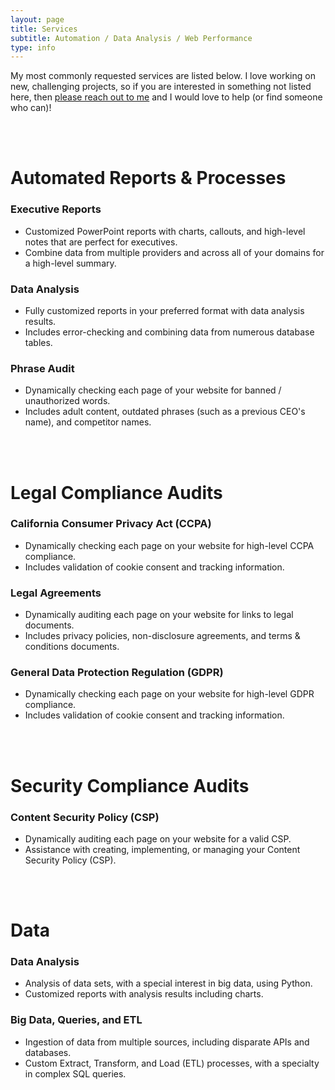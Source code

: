 ```yaml
---
layout: page
title: Services
subtitle: Automation / Data Analysis / Web Performance
type: info
---
```


My most commonly requested services are listed below. I love working on new, challenging projects, so if you are interested in something not listed here, then <a href="https://www.strangepy.com/workwithme/" target="_blank" >please reach out to me</a> and I would love to help (or find someone who can)!

<br>
<br>

# Automated Reports & Processes

### Executive Reports 
- Customized PowerPoint reports with charts, callouts, and high-level notes that are perfect for executives.
- Combine data from multiple providers and across all of your domains for a high-level summary. 

### Data Analysis
- Fully customized reports in your preferred format with data analysis results. 
- Includes error-checking and combining data from numerous database tables. 

### Phrase Audit
- Dynamically checking each page of your website for banned / unauthorized words.
- Includes adult content, outdated phrases (such as a previous CEO's name), and competitor names. 

<br>
<br>

# Legal Compliance Audits 

### California Consumer Privacy Act (CCPA)
- Dynamically checking each page on your website for high-level CCPA compliance. 
- Includes validation of cookie consent and tracking information.

### Legal Agreements
- Dynamically auditing each page on your website for links to legal documents. 
- Includes privacy policies, non-disclosure agreements, and terms & conditions documents.

### General Data Protection Regulation (GDPR)
- Dynamically checking each page on your website for high-level GDPR compliance. 
- Includes validation of cookie consent and tracking information.

<br>
<br>

# Security Compliance Audits 

### Content Security Policy (CSP) 
- Dynamically auditing each page on your website for a valid CSP. 
- Assistance with creating, implementing, or managing your Content Security Policy (CSP). 

<br>
<br>

# Data

### Data Analysis
- Analysis of data sets, with a special interest in big data, using Python. 
- Customized reports with analysis results including charts. 

### Big Data, Queries, and ETL
- Ingestion of data from multiple sources, including disparate APIs and databases. 
- Custom Extract, Transform, and Load (ETL) processes, with a specialty in complex SQL queries. 

<!---
- [Apps](#native-apps)
- [Data](#data)
- [Websites](#websites)
- [Public Speaking](#public-speaking)

# Native Apps
- Creation of a hybrid native app based on your website. 
- Monitoring and maintenance of the hybrid app in tandem with your deployment schedule. 

# Data
## Data Analysis
- Analysis of data sets, with a special interest in big data, using Python. 
- Customized reports with analysis results using popular Python libraries. 

## Data Queries, Ingestion, and ETL
- Ingestion of data from multiple sources, including disparate APIs and databases. 
- Custom Extract, Transform, and Load (ETL) processes, with a speciality in complex SQL queries. 

# Websites 
## Web Performance
- Analyze the current performance of your top webpages. 
- Provide recommendations on how to improve load times. 

## Web Security
- Scraping your website for high-level GDPR compliance. 
- Auditing your web pages for a valid Content Security Policy (CSP). 
- Assistance with creating, implementing, or managing your Content Security Policy (CSP). 
- Recommendations on maintaining compliance with the new California Consumer Privacy Act (CCPA).

# Automation
## Synthetic Tests
- Write synthetic scripts to perform an automated test in Selenium or Katalon. 
- Customized web scraping and reports using Selenium and Python. 

## Report Generation 
- Many of the services listed on this page can be automatically generated on a regular schedule.
- Automatic web scraping and form-field interaction is available for the domains that you own. 

# Public Speaking
- Speeches and interactive events on a variety of topics, from web performance to particle physics. 
- Demonstrations of data analysis, physics, computer science, or web performance concepts. 
- *Please keep in mind that the number of free speaking opportunities ( schools or conferences) that I can accommodate each year is limited.*
-->
